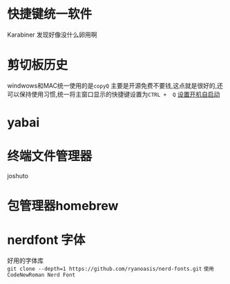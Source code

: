 # 快捷键统一软件
  Karabiner  发现好像没什么卵用啊  

# 剪切板历史  
windwows和MAC统一使用的是`copyQ` 主要是开源免费不要钱,这点就是很好的,还可以保持使用习惯,统一将主窗口显示的快捷键设置为`CTRL +  Q`
[设置开机自启动](https://support.apple.com/zh-cn/guide/mac-help/mh15189/mac) 
# yabai

# 终端文件管理器
joshuto 

# 包管理器homebrew


# nerdfont 字体
好用的字体库  
`git clone --depth=1 https://github.com/ryanoasis/nerd-fonts.git`
`使用CodeNewRoman Nerd Font`

